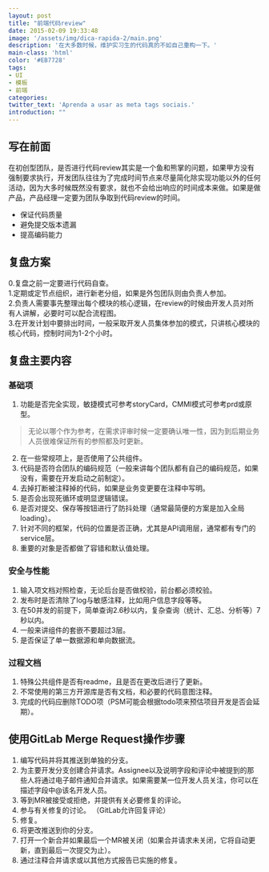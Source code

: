 ```yaml
---
layout: post
title: "前端代码review"
date: 2015-02-09 19:33:48
image: '/assets/img/dica-rapida-2/main.png'
description: '在大多数时候，维护实习生的代码真的不如自己重构一下。'
main-class: 'html'
color: '#EB7728'
tags:
- UI
- 模板
- 前端
categories:
twitter_text: 'Aprenda a usar as meta tags sociais.'
introduction: ""
---
```

## 写在前面
在初创型团队，是否进行代码review其实是一个鱼和熊掌的问题，如果甲方没有强制要求执行，开发团队往往为了完成时间节点来尽量简化除实现功能以外的任何活动，因为大多时候既然没有要求，就也不会给出响应的时间成本来做。如果是做产品，产品经理一定要为团队争取到代码review的时间。
* 保证代码质量
* 避免提交版本遗漏
* 提高编码能力  

## 复盘方案
0.复盘之前一定要进行代码自查。  
1.定期或定节点组织，进行新老分组，如果是外包团队则由负责人参加。  
2.负责人需要事先整理出每个模块的核心逻辑，在review的时候由开发人员对所有人讲解，必要时可以配合流程图。  
3.在开发计划中要排出时间，一般采取开发人员集体参加的模式，只讲核心模块的核心代码，控制时间为1-2个小时。
## 复盘主要内容  
### 基础项
1. 功能是否完全实现，敏捷模式可参考storyCard，CMMI模式可参考prd或原型。
> 无论以哪个作为参考，在需求评审时候一定要确认唯一性，因为到后期业务人员很难保证所有的参照都及时更新。  

2. 在一些常规项上，是否使用了公共组件。  
3. 代码是否符合团队的编码规范（一般来讲每个团队都有自己的编码规范，如果没有，需要在开发启动之前制定）。   
4. 去掉打断被注释掉的代码，如果是业务变更要在注释中写明。  
5. 是否会出现死循环或明显逻辑错误。  
6. 是否对提交、保存等按钮进行了防抖处理（通常最简便的方案是加入全局loading）。  
7. 针对不同的框架，代码的位置是否正确，尤其是API调用层，通常都有专门的service层。   
8. 重要的对象是否都做了容错和默认值处理。  

### 安全与性能

1. 输入项文档对照检查，无论后台是否做校验，前台都必须校验。  
2. 发布时是否清除了log与敏感注释，比如用户信息字段等等。  
3. 在50并发的前提下，简单查询2.6秒以内，复杂查询（统计、汇总、分析等）7秒以内。  
4. 一般来讲组件的套嵌不要超过3层。
5. 是否保证了单一数据源和单向数据流。

### 过程文档

1. 特殊公共组件是否有readme，且是否在更改后进行了更新。
2. 不常使用的第三方开源库是否有文档，和必要的代码意图注释。  
3. 完成的代码应删除TODO项（PSM可能会根据todo项来预估项目开发是否会延期）。  

## 使用GitLab Merge Request操作步骤
1. 编写代码并将其推送到单独的分支。
2. 为主要开发分支创建合并请求。Assignee以及说明字段和评论中被提到的那些人将通过电子邮件通知合并请求。如果需要某一位开发人员关注，你可以在描述字段中@该名开发人员。
3. 等到MR被接受或拒绝，并提供有关必要修复的评论。
4. 参与有关修复的讨论。 （GitLab允许回复评论）
5. 修复。
6. 将更改推送到你的分支。
7. 打开一个新合并如果最后一个MR被关闭（如果合并请求未关闭，它将自动更新，直到最后一次提交为止）。
8. 通过注释合并请求或以其他方式报告已实施的修复。
